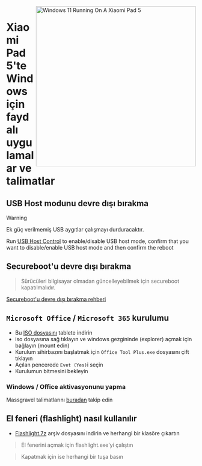 <img align="right" src="https://raw.githubusercontent.com/erdilS/Port-Windows-11-Xiaomi-Pad-5/main/nabu.png" width="425" alt="Windows 11 Running On A Xiaomi Pad 5">

# Xiaomi Pad 5'te Windows için faydalı uygulamalar ve talimatlar

## USB Host modunu devre dışı bırakma
> [!Warning]
> Ek güç verilmemiş USB aygıtlar çalışmayı durduracaktır.

Run [USB Host Control](https://github.com/erdilS/Port-Windows-11-Xiaomi-Pad-5/releases/download/USBHost/USB.Host.Mode.Control.V4.0.vbs) to enable/disable USB host mode, confirm that you want to disable/enable USB host mode and then confirm the reboot


## Secureboot'u devre dışı bırakma
> Sürücüleri bilgisayar olmadan güncelleyebilmek için secureboot kapatılmalıdır.

[Secureboot'u devre dışı bırakma rehberi](/guide/Turkish/disable-secureboot-tr.md)

## ```Microsoft Office``` / ```Microsoft 365``` kurulumu

- Bu [ISO dosyasını](https://mega.nz/file/hjAiSL4T#G7kOKpsUFpyL2UW9RQmY2e96urcQW5xZKdc7ciaNOy8) tablete indirin
- iso dosyasına sağ tıklayın ve windows gezgininde (explorer) açmak için bağlayın (mount edin)
- Kurulum sihirbazını başlatmak için ```Office Tool Plus.exe``` dosyasını çift tıklayın
- Açılan pencerede `Evet (Yes)`i seçin
- Kurulumun bitmesini bekleyin

 ### Windows / Office aktivasyonunu yapma

Massgravel talimatlarını [buradan](https://github.com/massgravel/Microsoft-Activation-Scripts) takip edin

 ## El feneri (flashlight) nasıl kullanılır

- [Flashlight.7z](https://github.com/erdilS/Port-Windows-11-Xiaomi-Pad-5/releases/download/1.0/flashlight_fix.7z) arşiv dosyasını indirin ve herhangi bir klasöre çıkartın

> El fenerini açmak için flashlight.exe'yi çalıştın

> Kapatmak için ise herhangi bir tuşa basın
